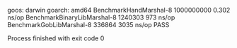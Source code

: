 goos: darwin
goarch: amd64
BenchmarkHandMarshal-8        	1000000000	         0.302 ns/op
BenchmarkBinaryLibMarshal-8   	 1240303	       973 ns/op
BenchmarkGobLibMarshal-8      	  336864	      3035 ns/op
PASS

Process finished with exit code 0
